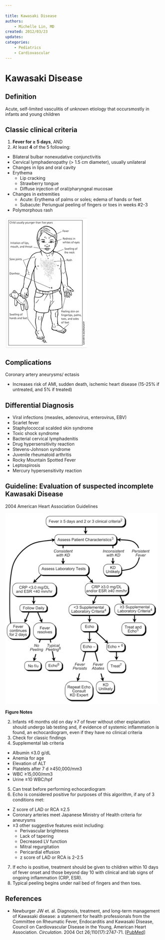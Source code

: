```yaml
---

title: Kawasaki Disease
authors:
    - Michelle Lin, MD
created: 2012/03/23
updates:
categories:
    - Pediatrics
    - Cardiovascular
---
```


# Kawasaki Disease

## Definition 
Acute, self-limited vasculitis of unknown etiology that occursmostly in infants and young children 

## Classic clinical criteria

1. **Fever for &ge; 5 days**, AND
2. At least **4** of the 5 following:

- Bilateral bulbar nonexudative conjunctivitis
- Cervical lymphadenopathy (> 1.5 cm diameter), usually unilateral
- Changes in lips and oral cavity
- Erythema
  - Lip cracking
  - Strawberry tongue
  - Diffuse injection of oral/pharyngeal mucosae
- Changes in extremities
  - Acute: Erythema of palms or soles; edema of hands or feet
  - Subacute: Periungual peeling of fingers or toes in weeks #2-3   
- Polymorphous rash

![Signs of Kawasaki Disease drawing](image-1.png)

## Complications
Coronary artery aneurysms/ ectasis
- Increases risk of AMI, sudden death, ischemic heart disease (15-25% if untreated, and 5% if treated)

## Differential Diagnosis

- Viral infections (measles, adenovirus, enterovirus, EBV)
- Scarlet fever
- Staphylococcal scalded skin syndrome
- Toxic shock syndrome
- Bacterial cervical lymphadenitis
- Drug hypersensitivity reaction
- Stevens-Johnson syndrome
- Juvenile rheumatoid arthritis
- Rocky Mountain Spotted Fever
- Leptospirosis
- Mercury hypersensitivity reaction 

## Guideline: Evaluation of suspected incomplete Kawasaki Disease

2004 American Heart Association Guidelines 

![Kawasaki Disease clinical decision pathway](image-2.png)

**Figure Notes**

2. Infants &le;6 months old on day &ge;7 of fever without other explanation should undergo lab testing and, if evidence of systemic inflammation is found, an echocardiogram, even if they have no clinical criteria
3. Check for classic findings
4. Supplemental lab criteria

- Albumin &le;3.0 g/dL
- Anemia for age
- Elevation of ALT
- Platelets after 7 d &ge;450,000/mm3
- WBC &ge;15,000/mm3
- Urine &ge;10 WBC/hpf

5. Can treat before performing echocardiogram
6. Echo is considered positive for purposes of this algorithm, if any of 3 conditions met: 

- Z score of LAD or RCA &ge;2.5
- Coronary arteries meet Japanese Ministry of Health criteria for aneurysms 
- &ge;3 other suggestive features exist including:
  - Perivascular brightness
  - Lack of tapering
  - Decreased LV function
  - Mitral regurgitation
  - Pericardial effusion
  - z score of LAD or RCA is 2–2.5

7. If echo is positive, treatment should be given to children within 10 days of fever onset and those beyond day 10 with clinical and lab signs of ongoing inflammation (CRP, ESR).
8. Typical peeling begins under nail bed of fingers and then toes.

## References

- Newburger JW et. al. Diagnosis, treatment, and long-term management of Kawasaki disease: a statement for health professionals from the Committee on Rheumatic Fever, Endocarditis and Kawasaki Disease, Council on Cardiovascular Disease in the Young, American Heart Association. _Circulation_. 2004 Oct 26;110(17):2747-71. [[PubMed](http://www.ncbi.nlm.nih.gov/pubmed/?term=15505111)]
